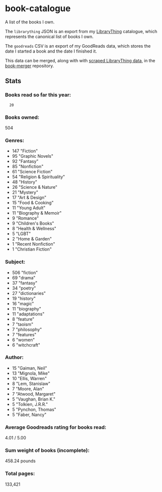 book-catalogue
==============

A list of the books I own.

The `librarything` JSON is an export from my [LibraryThing](https://www.librarything.com/catalog/tripofmice) catalogue, which represents the canonical list of books I own.

The `goodreads` CSV is an export of my GoodReads data, which stores the date I started a book and the date I finished it.

This data can be merged, along with with [scraped LibraryThing data](https://github.com/mouse-reeve/book-scraper), in the [book-merger](https://github.com/mouse-reeve/book-merger) repository.

## Stats

### Books read so far this year:
      20

### Books owned:
504

### Genres:
- 147 "Fiction"
- 95 "Graphic Novels"
- 92 "Fantasy"
- 85 "Nonfiction"
- 61 "Science Fiction"
- 54 "Religion & Spirituality"
- 48 "History"
- 26 "Science & Nature"
- 21 "Mystery"
- 17 "Art & Design"
- 15 "Food & Cooking"
- 11 "Young Adult"
- 11 "Biography & Memoir"
- 9 "Romance"
- 9 "Children's Books"
- 8 "Health & Wellness"
- 5 "LGBT"
- 2 "Home & Garden"
- 1 "Recent Nonfiction"
- 1 "Christian Fiction"

### Subject:
- 506     "fiction"
- 69     "drama"
- 37     "fantasy"
- 34     "poetry"
- 27     "dictionaries"
- 19     "history"
- 16     "magic"
- 11     "biography"
- 11     "adaptations"
- 8     "feature"
- 7     "taoism"
- 7     "philosophy"
- 7     "features"
- 6     "women"
- 6     "witchcraft"

### Author:
- 15 "Gaiman, Neil"
- 13 "Mignola, Mike"
- 10 "Ellis, Warren"
- 8 "Lem, Stanislaw"
- 7 "Moore, Alan"
- 7 "Atwood, Margaret"
- 5 "Vaughan, Brian K."
- 5 "Tolkien, J.R.R."
- 5 "Pynchon, Thomas"
- 5 "Faber, Nancy"

### Average Goodreads rating for books read:
4.01 / 5.00

### Sum weight of books (incomplete):
458.24 pounds

### Total pages:
133,421

